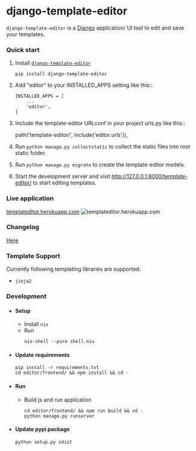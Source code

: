 # django-template-editor
`django-template-editor` is a [Django](https://www.djangoproject.com/) application/ UI tool to edit and save your templates.  

### Quick start
1. Install [`django-template-editor`](https://pypi.org/project/django-template-editor/0.1/)
    ```
    pip install django-template-editor
    ```
2. Add "editor" to your INSTALLED_APPS setting like this::
    ```
    INSTALLED_APPS = [
        ...
        'editor',
    ]
    ```

3. Include the template-editor URLconf in your project urls.py like this::

    path('template-editor/', include('editor.urls')),

4. Run `python manage.py collectstatic` to collect the static files into root static folder.

5. Run `python manage.py migrate` to create the template-editor models.

6. Start the development server and visit http://127.0.0.1:8000/template-editor/
   to start editing templates.


### Live application
[templateditor.herokuapp.com](https://templateditor.herokuapp.com)
![templateditor.herokuapp.com](https://i.imgur.com/ixPn47L.jpg)


### Changelog
[Here](https://github.com/wilspi/django-template-editor/releases)


### Template Support
Currently following templating libraries are supported:
* `jinja2`


### Development
* #### Setup

  * Install `nix`
  * Run
    ```buildoutcfg
    nix-shell --pure shell.nix
    ```

* #### Update requirements
    ```buildoutcfg
    pip install -r requirements.txt
    cd editor/frontend/ && npm install && cd -
    ```

* #### Run
  * Build js and run application
    ```buildoutcfg
    cd editor/frontend/ && npm run build && cd -
    python manage.py runserver
    ```
* #### Update pypi package
  ```buildoutcfg
  python setup.py sdist
  ```
  
